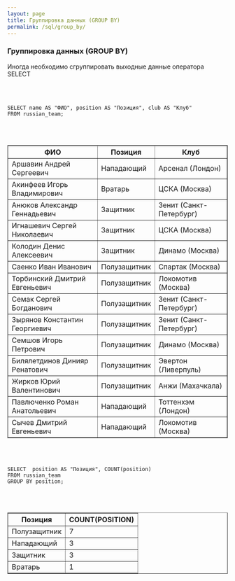 ```yaml
---
layout: page
title: Группировка данных (GROUP BY)
permalink: /sql/group_by/
---
```



### Группировка данных (GROUP BY)


Иногда необходимо сгруппировать выходные данные оператора SELECT

<br/><br/>

    SELECT name AS "ФИО", position AS "Позиция", club AS "Клуб"
    FROM russian_team;

<br/><br/>


<TABLE BORDER="1">
<TR><TH>&#1060;&#1048;&#1054;</TH><TH>&#1055;&#1086;&#1079;&#1080;&#1094;&#1080;&#1103;</TH><TH>&#1050;&#1083;&#1091;&#1073;</TH></TR>
<TR><TD>&#1040;&#1088;&#1096;&#1072;&#1074;&#1080;&#1085; &#1040;&#1085;&#1076;&#1088;&#1077;&#1081; &#1057;&#1077;&#1088;&#1075;&#1077;&#1077;&#1074;&#1080;&#1095;</TD><TD>&#1053;&#1072;&#1087;&#1072;&#1076;&#1072;&#1102;&#1097;&#1080;&#1081;</TD><TD>&#1040;&#1088;&#1089;&#1077;&#1085;&#1072;&#1083; (&#1051;&#1086;&#1085;&#1076;&#1086;&#1085;)</TD></TR>
<TR><TD>&#1040;&#1082;&#1080;&#1085;&#1092;&#1077;&#1077;&#1074; &#1048;&#1075;&#1086;&#1088;&#1100; &#1042;&#1083;&#1072;&#1076;&#1080;&#1084;&#1080;&#1088;&#1086;&#1074;&#1080;&#1095;</TD><TD>&#1042;&#1088;&#1072;&#1090;&#1072;&#1088;&#1100;</TD><TD>&#1062;&#1057;&#1050;&#1040; (&#1052;&#1086;&#1089;&#1082;&#1074;&#1072;)</TD></TR>
<TR><TD>&#1040;&#1085;&#1102;&#1082;&#1086;&#1074; &#1040;&#1083;&#1077;&#1082;&#1089;&#1072;&#1085;&#1076;&#1088; &#1043;&#1077;&#1085;&#1085;&#1072;&#1076;&#1100;&#1077;&#1074;&#1080;&#1095;</TD><TD>&#1047;&#1072;&#1097;&#1080;&#1090;&#1085;&#1080;&#1082;</TD><TD>&#1047;&#1077;&#1085;&#1080;&#1090; (&#1057;&#1072;&#1085;&#1082;&#1090;-&#1055;&#1077;&#1090;&#1077;&#1088;&#1073;&#1091;&#1088;&#1075;)</TD></TR>
<TR><TD>&#1048;&#1075;&#1085;&#1072;&#1096;&#1077;&#1074;&#1080;&#1095; &#1057;&#1077;&#1088;&#1075;&#1077;&#1081; &#1053;&#1080;&#1082;&#1086;&#1083;&#1072;&#1077;&#1074;&#1080;&#1095;</TD><TD>&#1047;&#1072;&#1097;&#1080;&#1090;&#1085;&#1080;&#1082;</TD><TD>&#1062;&#1057;&#1050;&#1040; (&#1052;&#1086;&#1089;&#1082;&#1074;&#1072;)</TD></TR>
<TR><TD>&#1050;&#1086;&#1083;&#1086;&#1076;&#1080;&#1085; &#1044;&#1077;&#1085;&#1080;&#1089; &#1040;&#1083;&#1077;&#1082;&#1089;&#1077;&#1077;&#1074;&#1080;&#1095;</TD><TD>&#1047;&#1072;&#1097;&#1080;&#1090;&#1085;&#1080;&#1082;</TD><TD>&#1044;&#1080;&#1085;&#1072;&#1084;&#1086; (&#1052;&#1086;&#1089;&#1082;&#1074;&#1072;)</TD></TR>
<TR><TD>&#1057;&#1072;&#1077;&#1085;&#1082;&#1086; &#1048;&#1074;&#1072;&#1085; &#1048;&#1074;&#1072;&#1085;&#1086;&#1074;&#1080;&#1095;</TD><TD>&#1055;&#1086;&#1083;&#1091;&#1079;&#1072;&#1097;&#1080;&#1090;&#1085;&#1080;&#1082;</TD><TD>&#1057;&#1087;&#1072;&#1088;&#1090;&#1072;&#1082; (&#1052;&#1086;&#1089;&#1082;&#1074;&#1072;)</TD></TR>
<TR><TD>&#1058;&#1086;&#1088;&#1073;&#1080;&#1085;&#1089;&#1082;&#1080;&#1081; &#1044;&#1084;&#1080;&#1090;&#1088;&#1080;&#1081; &#1045;&#1074;&#1075;&#1077;&#1085;&#1100;&#1077;&#1074;&#1080;&#1095;</TD><TD>&#1055;&#1086;&#1083;&#1091;&#1079;&#1072;&#1097;&#1080;&#1090;&#1085;&#1080;&#1082;</TD><TD>&#1051;&#1086;&#1082;&#1086;&#1084;&#1086;&#1090;&#1080;&#1074; (&#1052;&#1086;&#1089;&#1082;&#1074;&#1072;)</TD></TR>
<TR><TD>&#1057;&#1077;&#1084;&#1072;&#1082; &#1057;&#1077;&#1088;&#1075;&#1077;&#1081; &#1041;&#1086;&#1075;&#1076;&#1072;&#1085;&#1086;&#1074;&#1080;&#1095;</TD><TD>&#1055;&#1086;&#1083;&#1091;&#1079;&#1072;&#1097;&#1080;&#1090;&#1085;&#1080;&#1082;</TD><TD>&#1047;&#1077;&#1085;&#1080;&#1090; (&#1057;&#1072;&#1085;&#1082;&#1090;-&#1055;&#1077;&#1090;&#1077;&#1088;&#1073;&#1091;&#1088;&#1075;)</TD></TR>
<TR><TD>&#1047;&#1099;&#1088;&#1103;&#1085;&#1086;&#1074; &#1050;&#1086;&#1085;&#1089;&#1090;&#1072;&#1085;&#1090;&#1080;&#1085; &#1043;&#1077;&#1086;&#1088;&#1075;&#1080;&#1077;&#1074;&#1080;&#1095;</TD><TD>&#1055;&#1086;&#1083;&#1091;&#1079;&#1072;&#1097;&#1080;&#1090;&#1085;&#1080;&#1082;</TD><TD>&#1047;&#1077;&#1085;&#1080;&#1090; (&#1057;&#1072;&#1085;&#1082;&#1090;-&#1055;&#1077;&#1090;&#1077;&#1088;&#1073;&#1091;&#1088;&#1075;)</TD></TR>
<TR><TD>&#1057;&#1077;&#1084;&#1096;&#1086;&#1074; &#1048;&#1075;&#1086;&#1088;&#1100; &#1055;&#1077;&#1090;&#1088;&#1086;&#1074;&#1080;&#1095;</TD><TD>&#1055;&#1086;&#1083;&#1091;&#1079;&#1072;&#1097;&#1080;&#1090;&#1085;&#1080;&#1082;</TD><TD>&#1044;&#1080;&#1085;&#1072;&#1084;&#1086; (&#1052;&#1086;&#1089;&#1082;&#1074;&#1072;)</TD></TR>
<TR><TD>&#1041;&#1080;&#1083;&#1103;&#1083;&#1077;&#1090;&#1076;&#1080;&#1085;&#1086;&#1074; &#1044;&#1080;&#1085;&#1080;&#1103;&#1088; &#1056;&#1077;&#1085;&#1072;&#1090;&#1086;&#1074;&#1080;&#1095;</TD><TD>&#1055;&#1086;&#1083;&#1091;&#1079;&#1072;&#1097;&#1080;&#1090;&#1085;&#1080;&#1082;</TD><TD>&#1069;&#1074;&#1077;&#1088;&#1090;&#1086;&#1085; (&#1051;&#1080;&#1074;&#1077;&#1088;&#1087;&#1091;&#1083;&#1100;)</TD></TR>
<TR><TD>&#1046;&#1080;&#1088;&#1082;&#1086;&#1074; &#1070;&#1088;&#1080;&#1081; &#1042;&#1072;&#1083;&#1077;&#1085;&#1090;&#1080;&#1085;&#1086;&#1074;&#1080;&#1095;</TD><TD>&#1055;&#1086;&#1083;&#1091;&#1079;&#1072;&#1097;&#1080;&#1090;&#1085;&#1080;&#1082;</TD><TD>&#1040;&#1085;&#1078;&#1080; (&#1052;&#1072;&#1093;&#1072;&#1095;&#1082;&#1072;&#1083;&#1072;)</TD></TR>
<TR><TD>&#1055;&#1072;&#1074;&#1083;&#1102;&#1095;&#1077;&#1085;&#1082;&#1086; &#1056;&#1086;&#1084;&#1072;&#1085; &#1040;&#1085;&#1072;&#1090;&#1086;&#1083;&#1100;&#1077;&#1074;&#1080;&#1095;</TD><TD>&#1053;&#1072;&#1087;&#1072;&#1076;&#1072;&#1102;&#1097;&#1080;&#1081;</TD><TD>&#1058;&#1086;&#1090;&#1090;&#1077;&#1085;&#1093;&#1101;&#1084; (&#1051;&#1086;&#1085;&#1076;&#1086;&#1085;)</TD></TR>
<TR><TD>&#1057;&#1099;&#1095;&#1077;&#1074; &#1044;&#1084;&#1080;&#1090;&#1088;&#1080;&#1081; &#1045;&#1074;&#1075;&#1077;&#1085;&#1100;&#1077;&#1074;&#1080;&#1095;</TD><TD>&#1053;&#1072;&#1087;&#1072;&#1076;&#1072;&#1102;&#1097;&#1080;&#1081;</TD><TD>&#1051;&#1086;&#1082;&#1086;&#1084;&#1086;&#1090;&#1080;&#1074; (&#1052;&#1086;&#1089;&#1082;&#1074;&#1072;)</TD></TR>
</TABLE>

<br/><br/>


    SELECT  position AS "Позиция", COUNT(position)
    FROM russian_team
    GROUP BY position;


<br/><br/>

<TABLE BORDER="1">
<TR><TH>&#1055;&#1086;&#1079;&#1080;&#1094;&#1080;&#1103;</TH><TH>COUNT(POSITION)</TH></TR>
<TR><TD>&#1055;&#1086;&#1083;&#1091;&#1079;&#1072;&#1097;&#1080;&#1090;&#1085;&#1080;&#1082;</TD><TD>7</TD></TR>
<TR><TD>&#1053;&#1072;&#1087;&#1072;&#1076;&#1072;&#1102;&#1097;&#1080;&#1081;</TD><TD>3</TD></TR>
<TR><TD>&#1047;&#1072;&#1097;&#1080;&#1090;&#1085;&#1080;&#1082;</TD><TD>3</TD></TR>
<TR><TD>&#1042;&#1088;&#1072;&#1090;&#1072;&#1088;&#1100;</TD><TD>1</TD></TR>
</TABLE>
